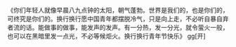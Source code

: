 《你们年轻人就像早晨八九点钟的太阳，朝气蓬勃。世界是我们的，也是你们的，可终究是你们的。换行换行愿中国青年都摆脱冷气，只是向上走，不必听自暴自弃者流的话。能做事的做事，能发声的发声。有一分热，发一分光，就令萤火一般，也可以在黑暗里发一点光，不必等候炬火。换行换行青年节快乐》 gg[开]

